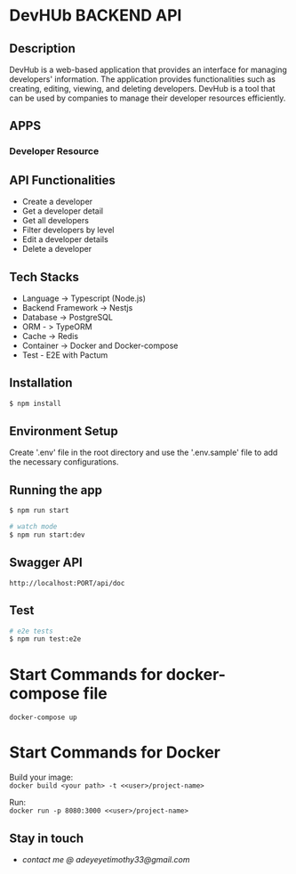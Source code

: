 # DevHUb BACKEND API

## Description

DevHub is a web-based application that provides an interface for managing developers' information. The application provides functionalities such as creating, editing, viewing, and deleting developers. DevHub is a tool that can be used by companies to manage their developer resources efficiently.

## APPS

### Developer Resource

## API Functionalities

- Create a developer
- Get a developer detail
- Get all developers
- Filter developers by level
- Edit a developer details
- Delete a developer

## Tech Stacks

- Language -> Typescript (Node.js)
- Backend Framework -> Nestjs
- Database -> PostgreSQL
- ORM - > TypeORM
- Cache -> Redis
- Container -> Docker and Docker-compose
- Test - E2E with Pactum

## Installation

```bash
$ npm install
```

## Environment Setup

Create '.env' file in the root directory and use the '.env.sample' file to add the necessary configurations.

## Running the app

```bash
$ npm run start

# watch mode
$ npm run start:dev
```

## Swagger API
```
http://localhost:PORT/api/doc
```

## Test

```bash
# e2e tests
$ npm run test:e2e
```

# Start Commands for docker-compose file  
`docker-compose up`

# Start Commands for Docker
Build your image:  
`docker build <your path> -t <<user>/project-name>`  

Run:  
`docker run -p 8080:3000 <<user>/project-name>`  


## Stay in touch

- _contact me @ adeyeyetimothy33@gmail.com_
